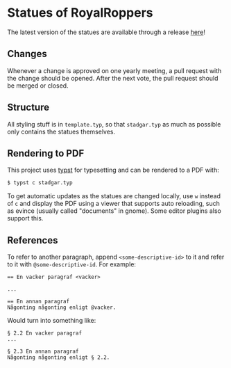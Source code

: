 # Statues of RoyalRoppers

The latest version of the statues are available through a release
[here](https://github.com/RoyalRoppers/stadgar/releases/download/latest/royalroppers-statues.pdf)!

## Changes

Whenever a change is approved on one yearly meeting, a pull request with the
change should be opened. After the next vote, the pull request should be merged
or closed.

## Structure

All styling stuff is in `template.typ`, so that `stadgar.typ` as much as
possible only contains the statues themselves.

## Rendering to PDF

This project uses [typst](https://github.com/typst/typst) for typesetting and
can be rendered to a PDF with:

```sh
$ typst c stadgar.typ
```

To get automatic updates as the statues are changed locally, use `w` instead of
`c` and display the PDF using a viewer that supports auto reloading, such as
evince (usually called "documents" in gnome). Some editor plugins also support
this.

## References

To refer to another paragraph, append `<some-descriptive-id>` to it and refer to
it with `@some-descriptive-id`. For example:

```typ
== En vacker paragraf <vacker>

...

== En annan paragraf
Någonting någonting enligt @vacker.
```

Would turn into something like:

```
§ 2.2 En vacker paragraf
...

§ 2.3 En annan paragraf
Någonting någonting enligt § 2.2.
```
